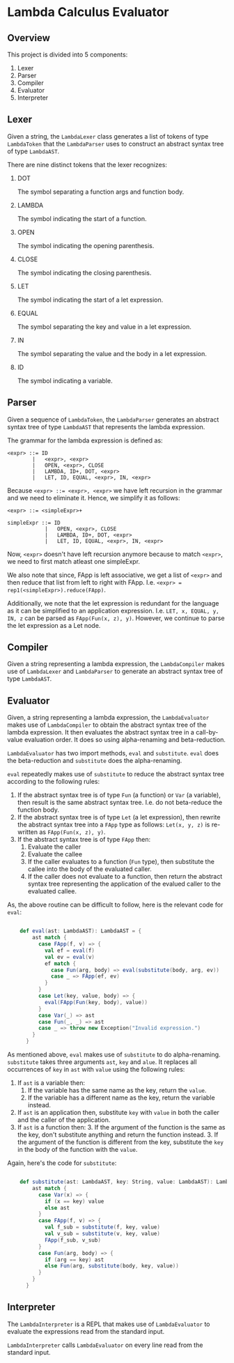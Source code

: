 # Lambda Calculus Evaluator

## Overview

This project is divided into 5 components:

1. Lexer
2. Parser
3. Compiler
4. Evaluator
5. Interpreter

## Lexer

Given a string, the `LambdaLexer` class generates a list of tokens of type `LambdaToken` that the `LambdaParser` uses to construct an abstract syntax tree of type `LambdaAST`.

There are nine distinct tokens that the lexer recognizes:

1. DOT

    The symbol separating a function args and function body.

2. LAMBDA

    The symbol indicating the start of a function.

3. OPEN

    The symbol indicating the opening parenthesis.

4. CLOSE

    The symbol indicating the closing parenthesis.

5. LET

    The symbol indicating the start of a let expression.

6. EQUAL

    The symbol separating the key and value in a let expression.

7. IN

    The symbol separating the value and the body in a let expression.

8. ID

    The symbol indicating a variable.

## Parser

Given a sequence of `LambdaToken`, the `LambdaParser` generates an abstract syntax tree of type `LambdaAST` that represents the lambda expression.

The grammar for the lambda expression is defined as:

    <expr> ::= ID
            |   <expr>, <expr>
            |   OPEN, <expr>, CLOSE
            |   LAMBDA, ID+, DOT, <expr>
            |   LET, ID, EQUAL, <expr>, IN, <expr>


Because `<expr> ::= <expr>, <expr>` we have left recursion in the grammar and we need to eliminate it. Hence, we simplify it as follows:

    <expr> ::= <simpleExpr>+

    simpleExpr ::= ID
                |   OPEN, <expr>, CLOSE
                |   LAMBDA, ID+, DOT, <expr>
                |   LET, ID, EQUAL, <expr>, IN, <expr>


Now, `<expr>` doesn't have left recursion anymore because to match `<expr>`, we need to first match atleast one simpleExpr.

We also note that since, FApp is left associative, we get a list of `<expr>` and then reduce that list from left to right with FApp. I.e. `<expr> = rep1(<simpleExpr>).reduce(FApp)`.

Additionally, we note that the let expression is redundant for the language as it can be simplified to an application expression. I.e. `LET, x, EQUAL, y, IN, z` can be parsed as `FApp(Fun(x, z), y)`. However, we continue to parse the let expression as a Let node.

## Compiler

Given a string representing a lambda expression, the `LambdaCompiler` makes use of `LambdaLexer` and `LambdaParser` to generate an abstract syntax tree of type `LambdaAST`.

## Evaluator

Given, a string representing a lambda expression, the `LambdaEvaluator` makes use of `LambdaCompiler` to obtain the abstract syntax tree of the lambda expression. It then evaluates the abstract syntax tree in a call-by-value evaluation order. It does so using alpha-renaming and beta-reduction.

`LambdaEvaluator` has two import methods, `eval` and `substitute`. `eval` does the beta-reduction and `substitute` does the alpha-renaming.


`eval` repeatedly makes use of `substitute` to reduce the abstract syntax tree according to the following rules:

1. If the abstract syntax tree is of type `Fun` (a function) or `Var` (a variable), then result is the same abstract syntax tree. I.e. do not beta-reduce the function body.
2. If the abstract syntax tree is of type `Let` (a let expression), then rewrite the abstract syntax tree into a `FApp` type as follows:
`Let(x, y, z)` is re-written as `FApp(Fun(x, z), y)`.
3. If the abstract syntax tree is of type `FApp` then:
    1. Evaluate the caller
    2. Evaluate the callee
    3. If the caller evaluates to a function (`Fun` type), then substitute the callee into the body of the evaluated caller.
    4. If the caller does not evaluate to a function, then return the abstract syntax tree representing the application of the evalued caller to the evaluated callee.

As, the above routine can be difficult to follow, here is the relevant code for `eval`:
    
``` scala

    def eval(ast: LambdaAST): LambdaAST = {
        ast match {
          case FApp(f, v) => {
            val ef = eval(f)
            val ev = eval(v)
            ef match {
              case Fun(arg, body) => eval(substitute(body, arg, ev))
              case _ => FApp(ef, ev)
            }
          }
          case Let(key, value, body) => {
            eval(FApp(Fun(key, body), value))
          }
          case Var(_) => ast
          case Fun(_, _) => ast
          case _ => throw new Exception("Invalid expression.")
        }
      }

```

As mentioned above, `eval` makes use of `substitute` to do alpha-renaming. `substitute` takes three arguments `ast`, `key` and `alue`. It replaces all occurrences of `key` in `ast` with `value` using the following rules:

1. If `ast` is a variable then:
    1. If the variable has the same name as the key, return the `value`.
    2. If the variable has a different name as the key, return the variable instead.
2. If `ast` is an application then, substitute `key` with `value` in both the caller and the caller of the application.
3. If `ast` is a function then:
    3. If the argument of the function is the same as the key, don't substitute anything and return the function instead.
    3. If the argument of the function is different from the key, substitute the `key` in the body of the function with the `value`.

Again, here's the code for `substitute`:

``` scala

    def substitute(ast: LambdaAST, key: String, value: LambdaAST): LambdaAST = {
        ast match {
          case Var(x) => {
            if (x == key) value
            else ast
          }
          case FApp(f, v) => {
            val f_sub = substitute(f, key, value)
            val v_sub = substitute(v, key, value)
            FApp(f_sub, v_sub)
          }
          case Fun(arg, body) => {
            if (arg == key) ast
            else Fun(arg, substitute(body, key, value))
          }
        }
      }
```

## Interpreter

The `LambdaInterpreter` is a REPL that makes use of `LambdaEvaluator` to evaluate the expressions read from the standard input.

`LambdaInterpreter` calls `LambdaEvaluator` on every line read from the standard input.
